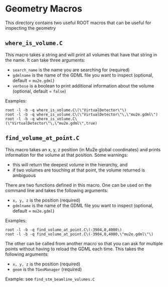 # Geometry Macros

This directory contains two useful ROOT macros that can be useful for inspecting the geometry

## ```where_is_volume.C```
This macro takes a string and will print all volumes that have that string in the name. It can take three arguments:
* ```search_name``` is the name you are searching for (required)
* ```gdmlname``` is the name of the GDML file you want to inspect (optional, default = ```mu2e.gdml```)
* ```verbose``` is a boolean to print additional information about the volume (optional, default = ```false```)

Examples:
```
root -l -b -q where_is_volume.C\(\"VirtualDetector\"\)
root -l -b -q where_is_volume.C\(\"VirtualDetector\"\,\"mu2e.gdml\")
root -l -b -q where_is_volume.C\(\"VirtualDetector\"\,\"mu2e.gdml\",true)
```

## ```find_volume_at_point.C```
This macro takes an x, y, z position (in Mu2e global coordinates) and prints information for the volume at that position. Some warnings:
* this will return the deepest volume in the hierarchy, and
* if two volumes are touching at that point, the volume returned is ambiguous

There are two functions defined in this macro. One can be used on the command line and takes the following arguments:
* ```x, y, z``` is the position (required)
* ```gdmlname``` is the name of the GDML file you want to inspect (optional, default = ```mu2e.gdml```)

Examples:
```
root -l -b -q find_volume_at_point.C\(-3904,0,4000\)
root -l -b -q find_volume_at_point.C\(-3904,0,4000,\"mu2e.gdml\"\)
````

The other can be called from another macro so that you can ask for multiple points without having to reload the GDML each time. This takes the following arguments:
* ```x, y, z``` is the position (required)
* ```geom``` is the ```TGeoManager``` (required)

Example: see ```find_stm_beamline_volumes.C```
